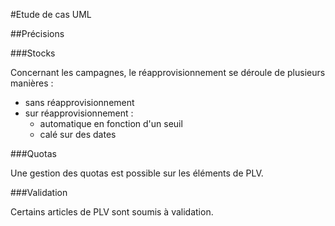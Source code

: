 #Etude de cas UML

##Précisions

###Stocks

Concernant les campagnes, le réapprovisionnement se déroule de plusieurs manières :

- sans réapprovisionnement
- sur réapprovisionnement :
	- automatique en fonction d'un seuil
	- calé sur des dates

###Quotas

Une gestion des quotas est possible sur les éléments de PLV.

###Validation

Certains articles de PLV sont soumis à validation.